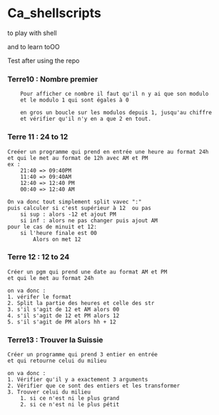 # Ca_shellscripts
to play with shell 

and to learn toOO

Test after using the repo 

### Terre10 : Nombre premier
        Pour afficher ce nombre il faut qu'il n y ai que son modulo 
        et le modulo 1 qui sont égales à 0

        en gros un boucle sur les modulos depuis 1, jusqu'au chiffre
        et vérifier qu'il n'y en a que 2 en tout.


### Terre 11 : 24 to 12 
    Creéer un programme qui prend en entrée une heure au format 24h
    et qui le met au format de 12h avec AM et PM
    ex : 
        21:40 => 09:40PM
        11:40 => 09:40AM
        12:40 => 12:40 PM
        00:40 => 12:40 AM

    On va donc tout simplement split vavec ":" 
    puis calculer si c'est supérieur à 12  ou pas 
        si sup : alors -12 et ajout PM 
        si inf : alors ne pas changer puis ajout AM
    pour le cas de minuit et 12:
        si l'heure finale est 00
            Alors on met 12

### Terre 12 : 12 to 24 

    Créer un pgm qui prend une date au format AM et PM 
    et qui le met au format 24h

    on va donc : 
    1. vérifer le format 
    2. Split la partie des heures et celle des str
    3. s'il s'agit de 12 et AM alors 00 
    4. s'il s'agit de 12 et PM alors 12
    5. s'il s'agit de PM alors hh + 12

### Terre13 : Trouver la Suissie
    
    Créer un programme qui prend 3 entier en entrée
    et qui retourne celui du milieu
    
    on va donc : 
    1. Vérifier qu'il y a exactement 3 arguments
    2. Vérifier que ce sont des entiers et les transformer
    3. Trouver celui du milieu
        1. si ce n'est ni le plus grand 
        2. si ce n'est ni le plus pétit
        